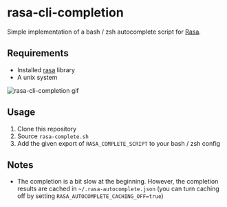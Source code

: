 # rasa-cli-completion

Simple implementation of a bash / zsh autocomplete script for [Rasa](https://github.com/rasahq/rasa).

## Requirements
- Installed [rasa](https://github.com/rasahq/rasa) library
- A unix system

![rasa-cli-completion gif](https://media.giphy.com/media/l1IZ379sMbT1WjulKr/giphy.gif)

## Usage
1. Clone this repository
2. Source `rasa-complete.sh` 
3. Add the given export of `RASA_COMPLETE_SCRIPT` to your bash / zsh config


## Notes
- The completion is a bit slow at the beginning. However, the completion results are cached in `~/.rasa-autocomplete.json` (you can turn caching off by setting `RASA_AUTOCOMPLETE_CACHING_OFF=true`)

